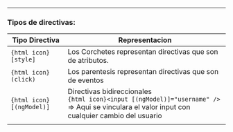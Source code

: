 
---
### Tipos de directivas:

| **Tipo Directiva**        | Representacion                                                                                                                                   |
| ------------------------- | ------------------------------------------------------------------------------------------------------------------------------------------------ |
| `{html icon} [style]`     | Los Corchetes representan directivas que son de atributos.                                                                                       |
| `{html icon} (click)`     | Los parentesis representan directivas que son de eventos                                                                                         |
| `{html icon} [(ngModel)]` | Directivas bidireccionales<br>`{html icon}<input [(ngModel)]="username" />` => Aqui se vinculara el valor input con cualquier cambio del usuario |
|                           |                                                                                                                                                  |
